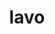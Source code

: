 ---
title: lavo
ch: [r]
meaning: to wash
pos: verb
inf: lavare
secondppstem: lav
infend: are
thirdpp: lavi
fourthpp: lautus
conjugation: first
derivative: lavatory
---